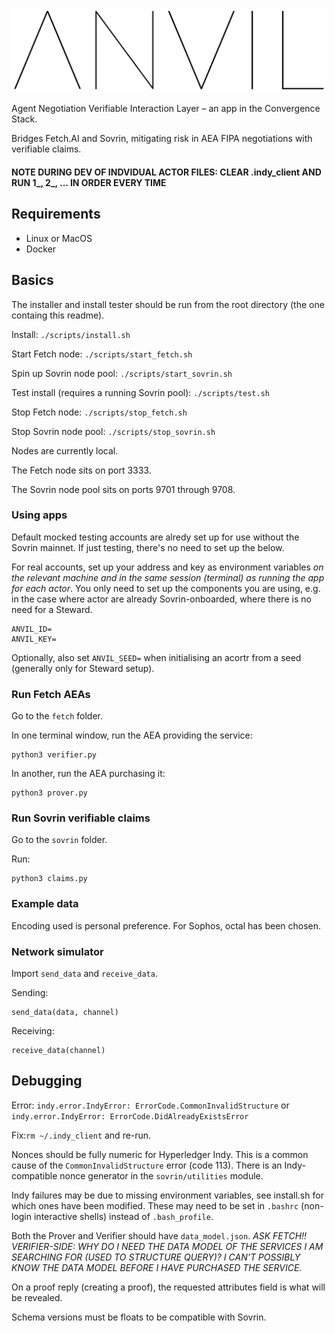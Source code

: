 ![ANVIL](./docs/img/anvil-transparent.png)

Agent Negotiation Verifiable Interaction Layer – an app in the Convergence Stack.

Bridges Fetch.AI and Sovrin, mitigating risk in AEA FIPA negotiations with verifiable claims.


#### NOTE DURING DEV OF INDVIDUAL ACTOR FILES: CLEAR .indy_client AND RUN 1_, 2_, ... IN ORDER EVERY TIME

## Requirements

- Linux or MacOS
- Docker


## Basics

The installer and install tester should be run from the root directory (the one containg this readme).

Install: `./scripts/install.sh`

Start Fetch node: `./scripts/start_fetch.sh`

Spin up Sovrin node pool: `./scripts/start_sovrin.sh`

Test install (requires a running Sovrin pool): `./scripts/test.sh`

Stop Fetch node: `./scripts/stop_fetch.sh`

Stop Sovrin node pool: `./scripts/stop_sovrin.sh`

Nodes are currently local.

The Fetch node sits on port 3333.

The Sovrin node pool sits on ports 9701 through 9708.

### Using apps

Default mocked testing accounts are alredy set up for use without the Sovrin mainnet. If just testing, there's no need to set up the below.

For real accounts, set up your address and key as environment variables *on the relevant machine and in the same session (terminal) as running the app for each actor*. You only need to set up the components you are using, e.g. in the case where actor are already Sovrin-onboarded, where there is no need for a Steward.

```
ANVIL_ID=
ANVIL_KEY=
```

Optionally, also set `ANVIL_SEED=` when initialising an acortr from a seed (generally only for Steward setup).

### Run Fetch AEAs

Go to the `fetch` folder.

In one terminal window, run the AEA providing the service:
```
python3 verifier.py
```

In another, run the AEA purchasing it:
```
python3 prover.py
```

### Run Sovrin verifiable claims

Go to the `sovrin` folder.

Run:
```
python3 claims.py
```

### Example data

Encoding used is personal preference. For Sophos, octal has been chosen.


### Network simulator

Import `send_data` and `receive_data`.

Sending:
```
send_data(data, channel)
```

Receiving:
```
receive_data(channel)
```


## Debugging

Error: `indy.error.IndyError: ErrorCode.CommonInvalidStructure` or `indy.error.IndyError: ErrorCode.DidAlreadyExistsError`

Fix:`rm ~/.indy_client` and re-run.

Nonces should be fully numeric for Hyperledger Indy. This is a common cause of the `CommonInvalidStructure` error (code 113). There is an Indy-compatible nonce generator in the `sovrin/utilities` module.

Indy failures may be due to missing environment variables, see install.sh for which ones have been modified. These may need to be set in `.bashrc` (non-login interactive shells) instead of `.bash_profile`.

Both the Prover and Verifier should have `data_model.json`. *ASK FETCH!! VERIFIER-SIDE: WHY DO I NEED THE DATA MODEL OF THE SERVICES I AM SEARCHING FOR (USED TO STRUCTURE QUERY)? I CAN'T POSSIBLY KNOW THE DATA MODEL BEFORE I HAVE PURCHASED THE SERVICE.*

On a proof reply (creating a proof), the requested attributes field is what will be revealed.

Schema versions must be floats to be compatible with Sovrin.




